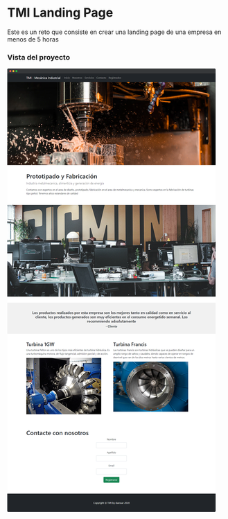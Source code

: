 # TMI Landing Page

Este es un reto que consiste en crear una landing page de una empresa en menos de 5 horas

### Vista del proyecto

![Layauot!](Images/Landing_imagen.png)
